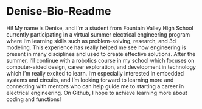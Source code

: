 # Denise-Bio-Readme

Hi! My name is Denise, and I’m a student from Fountain Valley High School currently participating in a virtual summer electrical engineering program where I’m learning skills such as problem-solving, research, and 3d modeling. 
This experience has really helped me see how engineering is present in many disciplines and used to create effective solutions. 
After the summer, I’ll continue with a robotics course in my school which focuses on computer-aided design, career exploration, and development in technology which I’m really excited to learn. 
I’m especially interested in embedded systems and circuits, and I’m looking forward to learning more and connecting with mentors who can help guide me to starting a career in electrical engineering. 
 On Github, I hope to achieve learning more about coding and functions!
